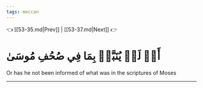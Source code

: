 ```yaml
---
tags: meccan
---
```


👈 [[53-35.md|Prev]] | [[53-37.md|Next]] 👉

# أَمۡ لَمۡ يُنَبَّأۡ بِمَا فِي صُحُفِ مُوسَىٰ

Or has he not been informed of what was in the scriptures of Moses

---

